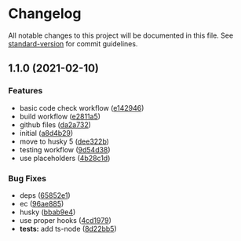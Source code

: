 # Changelog

All notable changes to this project will be documented in this file. See [standard-version](https://github.com/conventional-changelog/standard-version) for commit guidelines.

## 1.1.0 (2021-02-10)


### Features

* basic code check workflow ([e142946](https://github.com/QuantumlyTangled/template-typescript/commit/e142946b84f574656951ddb9279402c7c70da934))
* build workflow ([e2811a5](https://github.com/QuantumlyTangled/template-typescript/commit/e2811a5d40284119affea8c88dbf0af38c6a589c))
* github files ([da2a732](https://github.com/QuantumlyTangled/template-typescript/commit/da2a73233292dacf85ef0718488503d767ae9e94))
* initial ([a8d4b29](https://github.com/QuantumlyTangled/template-typescript/commit/a8d4b299dfb3e977e5883ac01aa1730e70acad26))
* move to husky 5 ([dee322b](https://github.com/QuantumlyTangled/template-typescript/commit/dee322bd25cffb3284bdf6fef2b7d41359a3d4ec))
* testing workflow ([9d54d38](https://github.com/QuantumlyTangled/template-typescript/commit/9d54d38798ae38e872c4fbd482e63e4a728a0ea1))
* use placeholders ([4b28c1d](https://github.com/QuantumlyTangled/template-typescript/commit/4b28c1dc95473172123b8951cb4bd1d61b90145f))


### Bug Fixes

* deps ([65852e1](https://github.com/QuantumlyTangled/template-typescript/commit/65852e1f23178bdb2037b4264589d7684819c873))
* ec ([96ae885](https://github.com/QuantumlyTangled/template-typescript/commit/96ae8856ac0501e82dd7f7bfa404a2b446a666dc))
* husky ([bbab9e4](https://github.com/QuantumlyTangled/template-typescript/commit/bbab9e43956149edb8de987537fa6c864033b07b))
* use proper hooks ([4cd1979](https://github.com/QuantumlyTangled/template-typescript/commit/4cd19790adc17abe2f1a10c238efc4437f0947e8))
* **tests:** add ts-node ([8d22bb5](https://github.com/QuantumlyTangled/template-typescript/commit/8d22bb5aa4d047644d0a5383bc65459a03eb1ed2))
